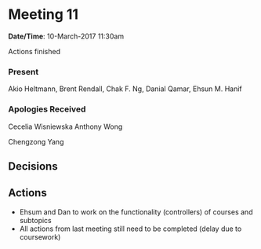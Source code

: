 # Meeting 11

**Date/Time**: 10-March-2017 11:30am

Actions finished

### Present

Akio Heltmann, Brent Rendall, Chak F. Ng, Danial Qamar, Ehsun M. Hanif

### Apologies Received

Cecelia Wisniewska
Anthony Wong

Chengzong Yang

## Decisions

## Actions

- Ehsum and Dan to work on the functionality (controllers) of courses and subtopics
- All actions from last meeting still need to be completed (delay due to coursework)
